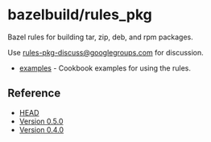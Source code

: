 # bazelbuild/rules_pkg

Bazel rules for building tar, zip, deb, and rpm packages.

Use rules-pkg-discuss@googlegroups.com for discussion.

*   [examples](https://github.com/bazelbuild/rules_pkg/tree/main/examples) -
    Cookbook examples for using the rules.

## Reference

*   [HEAD](https://github.com/bazelbuild/rules_pkg/blob/main/pkg/docs/reference.md)
*   [Version 0.5.0](https://github.com/bazelbuild/rules_pkg/blob/0.5.0/pkg/docs/reference.md)
*   [Version 0.4.0](https://github.com/bazelbuild/rules_pkg/blob/0.4.0/pkg/docs/reference.md)
